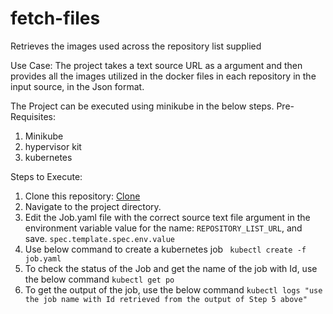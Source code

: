 # fetch-files
Retrieves the images used across the repository list supplied

Use Case:
The project takes a text source URL as a argument and then provides all the images utilized in the docker files in each repository in the input source, in the Json format.

The Project can be executed using minikube in the below steps.
Pre-Requisites:
1. Minikube
2. hypervisor kit
3. kubernetes

Steps to Execute:
1. Clone this repository: [Clone](https://github.com/vijayPagi/fetch-files.git)
2. Navigate to the project directory.
3. Edit the Job.yaml file with the correct source text file argument in the environment variable value for the name: ```REPOSITORY_LIST_URL```, and save.
    ```spec.template.spec.env.value```
4. Use below command to create a kubernetes job
      ``` kubectl create -f job.yaml```
5. To check the status of the Job and get the name of the job with Id, use the below command
       ```kubectl get po```
6. To get the output of the job, use the below command
       ```kubectl logs "use the job name with Id retrieved from the output of Step 5 above"```
